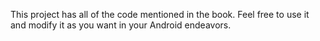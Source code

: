 This project has all of the code mentioned in the book.  Feel free to use it and modify it as you want in your Android endeavors.